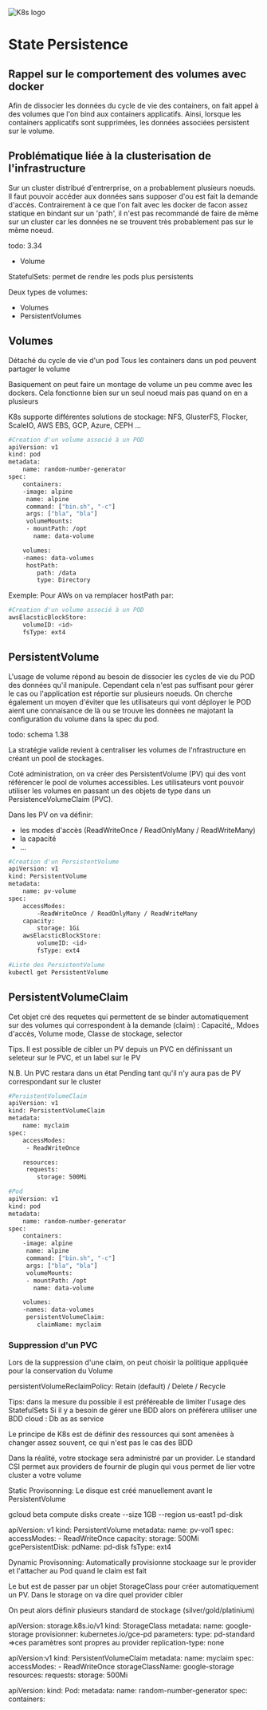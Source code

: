 ![K8s logo](k8s/k8s-logo.svg)

# State Persistence

## Rappel sur le comportement des volumes avec docker

Afin de dissocier les données du cycle de vie des containers, on fait appel à des volumes que l'on bind aux containers applicatifs.
Ainsi, lorsque les containers applicatifs sont supprimées, les données associées persistent sur le volume.

## Problématique liée à la clusterisation de l'infrastructure

Sur un cluster distribué d'entrerprise, on a probablement plusieurs noeuds. Il faut pouvoir accéder aux données sans supposer d'ou est fait la demande d'accès.
Contrairement à ce que l'on fait avec les docker de facon assez statique en bindant sur un 'path', il n'est pas recommandé de faire de même sur un cluster car les données ne se trouvent très probablement pas sur le même noeud.


todo: 3.34



* Volume


StatefulSets: permet de rendre les pods plus persistents

Deux types de volumes:
* Volumes
* PersistentVolumes


## Volumes

Détaché du cycle de vie d'un pod
Tous les containers dans un pod peuvent partager le volume

Basiquement on peut faire un montage de volume un peu comme avec les dockers. Cela fonctionne bien sur un seul noeud mais pas quand on en a plusieurs 


K8s supporte différentes solutions de stockage: NFS, GlusterFS, Flocker, ScaleIO, AWS EBS, GCP, Azure, CEPH ...

```bash 
#Creation d'un volume associé à un POD
apiVersion: v1
kind: pod
metadata:
    name: random-number-generator
spec:
    containers:
    -image: alpine
     name: alpine
     command: ["bin.sh", "-c"]
     args: ["bla", "bla"]
     volumeMounts:
     - mountPath: /opt 
       name: data-volume

    volumes:
    -names: data-volumes
     hostPath:
        path: /data
        type: Directory
```

Exemple: Pour AWs on va remplacer hostPath par:

```bash 
#Creation d'un volume associé à un POD
awsElacsticBlockStore:
    volumeID: <id>
    fsType: ext4
```


## PersistentVolume

L'usage de volume répond au besoin de dissocier les cycles de vie du POD des données qu'il manipule. Cependant cela n'est pas suffisant pour gérer le cas ou l'application est réportie sur plusieurs noeuds. On cherche également un moyen d'éviter que les utilisateurs qui vont déployer le POD aient une connaisance de là ou se trouve les données ne majotant la configuration du volume dans la spec du pod.

todo: schema 1.38

La stratégie valide revient à centraliser les volumes de l'nfrastructure en créant un pool de stockages.

Coté administration, on va créer des PersistentVolume (PV) qui des vont référencer le pool de volumes accessibles. 
Les utilisateurs vont pouvoir utiliser les volumes en passant un des objets de type dans un PersistenceVolumeClaim (PVC).

Dans les PV on va définir:

* les modes d'accès (ReadWriteOnce / ReadOnlyMany / ReadWriteMany)
* la capacité
* ...

```bash 
#Creation d'un PersistentVolume
apiVersion: v1
kind: PersistentVolume 
metadata:
    name: pv-volume 
spec:
    accessModes:
        -ReadWriteOnce / ReadOnlyMany / ReadWriteMany
    capacity:
        storage: 1Gi
    awsElacsticBlockStore:
        volumeID: <id>
        fsType: ext4
```

```bash 
#Liste des PersistentVolume
kubectl get PersistentVolume
```

## PersistentVolumeClaim

Cet objet cré des requetes qui permettent de se binder automatiquement sur des volumes qui correspondent à la demande (claim) : Capacité,, Mdoes d'accès, Volume mode, Classe de stockage, selector

Tips. Il est possible de cibler un PV depuis un PVC en définissant un seleteur sur le PVC, et un label sur le PV

N.B. Un PVC restara dans un état Pending tant qu'il n'y aura pas de PV correspondant sur le cluster

```bash 
#PersistentVolumeClaim
apiVersion: v1
kind: PersistentVolumeClaim
metadata:
    name: myclaim
spec:
    accessModes:
     - ReadWriteOnce

    resources:
     requests:
        storage: 500Mi
```

```bash 
#Pod
apiVersion: v1
kind: pod
metadata:
    name: random-number-generator
spec:
    containers:
    -image: alpine
     name: alpine
     command: ["bin.sh", "-c"]
     args: ["bla", "bla"]
     volumeMounts:
     - mountPath: /opt 
       name: data-volume

    volumes:
    -names: data-volumes
     persistentVolumeClaim:
        claimName: myclaim
```

### Suppression d'un PVC

Lors de la suppression d'une claim, on peut choisir la politique appliquée pour la conservation du Volume

persistentVolumeReclaimPolicy: Retain (default) / Delete / Recycle



Tips: dans la mesure du possible il est préféreable de limiter l'usage des StatefulSets
Si il y a besoin de gérer une BDD alors on préférera utiliser une BDD cloud : Db as as service

Le principe de K8s est de définir des ressources qui sont amenées à changer assez souvent, ce qui n'est pas le cas des BDD


Dans la réalité, votre stockage sera administré par un provider.
Le standard CSI permet aux providers de fournir de plugin qui vous permet de lier votre cluster a votre volume

Static Provisonning: Le disque est créé manuellement avant le PersistentVolume

gcloud beta compute disks create --size 1GB --region us-east1 pd-disk

apiVersion: v1
kind: PersistentVolume
metadata:
    name: pv-vol1
spec:
    accessModes:
        - ReadWriteOnce
    capacity:
        storage: 500Mi
    gcePersistentDisk:
        pdName: pd-disk
        fsType: ext4


Dynamic Provisonning: 
Automatically provisionne stockaage sur le provider et l'attacher au Pod quand le claim est fait

Le but est de passer par un objet StorageClass pour créer automatiquement un PV.
Dans le storage on va dire quel provider cibler

On peut alors définir plusieurs standard de stockage (silver/gold/platinium)



apiVersion: storage.k8s.io/v1
kind: StorageClass
metadata:
    name: google-storage
provisionner: kubernetes.io/gce-pd
parameters:
    type: pd-standard               =>ces paramètres sont propres au provider
    replication-type: none

apiVersion:v1
kind: PersistentVolumeClaim
metadata:
    name: myclaim
spec:
    accessModes:
        - ReadWriteOnce
    storageClassName: google-storage
    resources:
        requests:
            storage: 500Mi

apiVersion:
kind: Pod:
metadata:
    name: random-number-generator
spec:
    containers:
